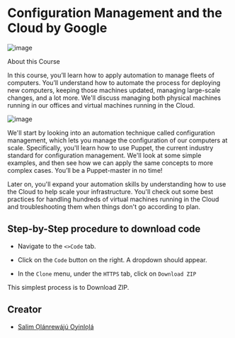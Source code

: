 # Configuration Management and the Cloud by Google

![image](https://user-images.githubusercontent.com/64667212/143196798-f9eb65d3-7943-402e-9c9e-f5d064d32b05.png)

About this Course

In this course, you’ll learn how to apply automation to manage fleets of computers. You’ll understand how to automate the process for deploying new computers, keeping those machines updated, managing large-scale changes, and a lot more. We'll discuss managing both physical machines running in our offices and virtual machines running in the Cloud.

![image](https://user-images.githubusercontent.com/64667212/143197006-95a5a528-813c-41b1-996e-f9eecdb98ead.png)

We'll start by looking into an automation technique called configuration management, which lets you manage the configuration of our computers at scale. Specifically, you'll learn how to use Puppet, the current industry standard for configuration management. We'll look at some simple examples, and then see how we can apply the same concepts to more complex cases. You’ll be a Puppet-master in no time!

Later on, you'll expand your automation skills by understanding how to use the Cloud to help scale your infrastructure. You'll check out some best practices for handling hundreds of virtual machines running in the Cloud and troubleshooting them when things don't go according to plan.

## Step-by-Step procedure to download code

* Navigate to the `<>Code` tab.

* Click on the `Code` button on the right. A dropdown should appear.

* In the `Clone` menu, under the `HTTPS` tab, click on `Download ZIP`

This simplest process is to Download ZIP.

## Creator 

* [Salim Ọlánrewájú Oyinlọlá](https://mobile.twitter.com/SalimOpines)
